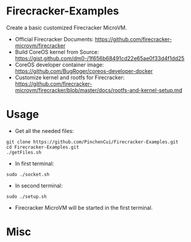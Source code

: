 # Firecracker-Examples
Create a basic customized Firecracker MicroVM.

* Official Firecracker Documents: https://github.com/firecracker-microvm/firecracker
* Build CoreOS kernel from Source: https://gist.github.com/dm0-/1f656b68491cd22e65ae0f33d4f1dd25
* CoreOS developer container image: https://github.com/BugRoger/coreos-developer-docker
* Customize kernel and rootfs for Firecracker: https://github.com/firecracker-microvm/firecracker/blob/master/docs/rootfs-and-kernel-setup.md

# Usage
* Get all the needed files:
```
git clone https://github.com/PinchenCui/Firecracker-Examples.git
cd Firecracker-Examples.git
./getFiles.sh
```
* In first terminal:
```
sudo ./socket.sh
```
* In second terminal:
```
sudo ./setup.sh
```
* Firecracker MicroVM will be started in the first terminal.

# Misc
